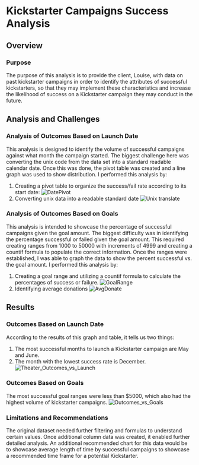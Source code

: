# **Kickstarter Campaigns Success Analysis**
## Overview

### Purpose
The purpose of this analysis is to provide the client, Louise, with data on past kickstarter campaigns in order to identify the attributes of successful kickstarters, so that they may implement these characteristics and increase the likelihood of success on a Kickstarter campaign they may conduct in the future. 
## Analysis and Challenges

### Analysis of Outcomes Based on Launch Date
This analysis is designed to identify the volume of successful campaigns against what month the campaign started. 
The biggest challenge here was converting the unix code from the data set into a standard readable calendar date. Once this was done, the pivot table was created and a line graph was used to show distribution. 
I performed this analysis by:
1. Creating a pivot table to organize the success/fail rate according to its start date: 
![DatePivot](https://user-images.githubusercontent.com/95246572/147144362-ad9f2eab-849c-4bd4-a190-7930b2b7c974.png)
2. Converting unix data into a readable standard date ![Unix translate](https://user-images.githubusercontent.com/95246572/147137968-1ada1065-0b58-4e4d-b0ee-32b069bc8c52.png)

### Analysis of Outcomes Based on Goals
This analysis is intended to showcase the percentage of successful campaigns given the goal amount.
The biggest difficulty was in identifying the percentage successful or failed given the goal amount. This required creating ranges from 1000 to 50000 with increments of 4999 and creating a countif formula to populate the correct information. Once the ranges were established, I was able to graph the data to show the percent successful vs. the goal amount.
I performed this analysis by:
1. Creating a goal range and utilizing a countif formula to calculate the percentages of success or failure. 
![GoalRange](https://user-images.githubusercontent.com/95246572/147145905-ea893bd2-7572-4087-ba62-e3caa154478b.png)
2. Identifying average donations ![AvgDonate](https://user-images.githubusercontent.com/95246572/147138652-dfa3d404-0d18-4afe-be2f-d0e4424cac52.png)

## Results

### Outcomes Based on Launch Date
According to the results of this graph and table, it tells us two things:
1. The most successful months to launch a Kickstarter campaign are May and June.
2. The month with the lowest success rate is December.   
![Theater_Outcomes_vs_Launch](https://user-images.githubusercontent.com/95246572/147142987-8b21e684-aad5-4e21-824a-2617e273c446.png)

### Outcomes Based on Goals
The most successful goal ranges were less than $5000, which also had the highest volume of kickstarter campaigns. 
![Outcomes_vs_Goals](https://user-images.githubusercontent.com/95246572/147142998-464f390f-5d8b-4e17-8857-c6ae62fb3c92.png)

### Limitations and Recommendations
The original dataset needed further filtering and formulas to understand certain values. Once additional column data was created, it enabled further detailed analysis. An additional recommended chart for this data would be to showcase average length of time by successful campaigns to showcase a recommended time frame for a potential Kickstarter. 
